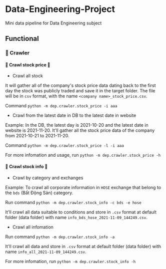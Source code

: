 # Data-Engineering-Project
Mini data pipeline for Data Engineering subject

## Functional

### 🤖 Crawler

#### 💸 Crawl stock price 💸

- Crawl all stock

It will gather all of the company's stock price data dating back to the first day the stock was publicly traded and save it in the target folder. The file will be in `csv` format, with the name `<company name>_stock_price.csv`.

Command `python -m dep.crawler.stock_price -i aaa`

- Crawl from the latest date in DB to the latest date in website

Example: In the DB, the latest day is 2021-10-20 and the latest date in website is 2021-11-20. It'll gather all the stock price data of the company from 2021-10-21 to 2021-11-20.

Command `python -m dep.crawler.stock_price -l -i aaa`

For more infomation and usage, run `python -m dep.crawler.stock_price -h`

#### 📜 Crawl stock info 📜

- Crawl by category and exchanges

Example: To crawl all corporate information in `HOSE` exchange that belong to the `bds` (Bất Động Sản) category.

Run command `python -m dep.crawler.stock_info -c bds -e hose`

It'll crawl all data suitable to conditions and store in `.csv` format at default folder (data folder) with name `info_bds_hose_2021-11-09_144249.csv`.

- Crawl all infomation

Run command `python -m dep.crawler.stock_info -a`

It'll crawl all data and store in `.csv` format at default folder (data folder) with name `info_all_2021-11-09_144249.csv`.

For more infomation, run `python -m dep.crawler.stock_info -h`
